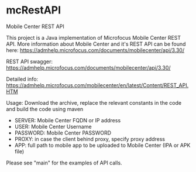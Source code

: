 # mcRestAPI
Mobile Center REST API

This project is a Java implementation of Microfocus Mobile Center REST API.
More information about Mobile Center and it's REST API can be found here: https://admhelp.microfocus.com/documents/mobilecenter/api/3.30/

REST API swagger:
https://admhelp.microfocus.com/documents/mobilecenter/api/3.30/

Detailed info: https://admhelp.microfocus.com/mobilecenter/en/latest/Content/REST_API.HTM

Usage:
Download the archive, replace the relevant constants in the code and build the code using maven
 - SERVER: Mobile Center FQDN or IP address
- USER: Mobile Center Username
- PASSWORD: Mobile Center PASSWORD
- PROXY: in case the client behind proxy, specify proxy address
- APP: full path to mobile app to be uploaded to Mobile Center (IPA or APK file)

Please see "main" for the examples of API calls.

